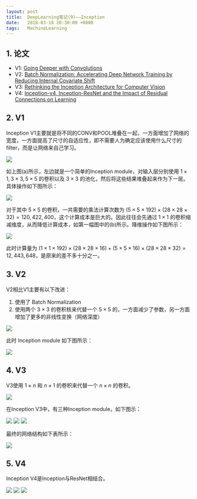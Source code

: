 ```yaml
---
layout: post
title:  DeepLearning笔记(9)——Inception
date:   2018-03-18 20:30:00 +0800
tags:   MachineLearning
---
```


## 1. 论文

- V1: [Going Deeper with Convolutions](https://arxiv.org/abs/1409.4842)
- V2: [Batch Normalization: Accelerating Deep Network Training by Reducing Internal Covariate Shift](https://arxiv.org/abs/1502.03167)
- V3: [Rethinking the Inception Architecture for Computer Vision](https://arxiv.org/abs/1512.00567)
- V4: [Inception-v4, Inception-ResNet and the Impact of Residual Connections on Learning](https://arxiv.org/abs/1602.07261)

## 2. V1

Inception V1主要就是将不同的CONV和POOL堆叠在一起，一方面增加了网络的宽度，一方面提高了尺寸的自适应性，即不需要人为确定应该使用什么尺寸的filter，而是让网络来自己学习。

![](./img/2018/03/18/9-1.png)

如上图(a)所示，左边就是一个简单的Inception module，对输入层分别使用 $1\times1,3\times3,5\times5$ 的卷积以及 $3\times3$ 的池化，然后将这些结果堆叠起来作为下一层。具体操作如下图所示：

![](./img/2018/03/18/9-2.png)

对于其中 $5\times5$ 的卷积，一共需要的乘法计算次数为 $(5\times5\times192)\times(28\times28\times32)=120,422,400$，这个计算成本是巨大的。因此往往会先通过 $1\times1$ 的卷积缩减维度，从而降低计算成本，如第一幅图中的(b)所示。降维操作如下图所示：

![](./img/2018/03/18/9-3.png)

此时计算量为 $(1\times1\times192)\times(28\times28\times16)+(5\times5\times16)\times(28\times28\times32)=12,443,648$，是原来的差不多十分之一。

## 3. V2

V2相比V1主要有以下改进：

1. 使用了 Batch Normalization
2. 使用两个 $3\times3$ 的卷积核来代替一个 $5\times5$ 的，一方面减少了参数，另一方面增加了更多的非线性变换（网络深度）

<img src="./img/2018/03/18/9-4.png" style="max-width: 400px;">

此时 Inception module 如下图所示：

<img src="./img/2018/03/18/9-5.png" style="max-width: 400px;">


## 4. V3

V3使用 $1\times n$ 和 $n\times1$ 的卷积来代替一个 $n\times n$ 的卷积。

<img src="./img/2018/03/18/9-6.png" style="max-width: 400px;">

在Inception V3中，有三种Inception module，如下图示：

<img src="./img/2018/03/18/9-7.png" style="max-width: 400px;">
<img src="./img/2018/03/18/9-8.png" style="max-width: 400px;">
<img src="./img/2018/03/18/9-9.png" style="max-width: 400px;">

最终的网络结构如下表所示：

![](./img/2018/03/18/9-10.png)

## 5. V4

Inception V4是Inception与ResNet相结合。

<img src="./img/2018/03/18/9-11.png" style="max-width: 400px;">
<img src="./img/2018/03/18/9-12.png" style="max-width: 400px;">
<img src="./img/2018/03/18/9-13.png" style="max-width: 400px;">
